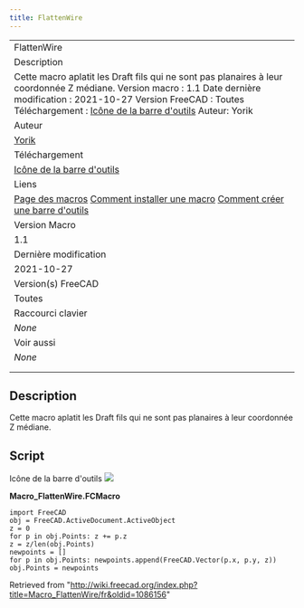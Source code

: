 ```yaml
---
title: FlattenWire
---
```


|                                                                                                                                                                                                                                                                                                               |
| ------------------------------------------------------------------------------------------------------------------------------------------------------------------------------------------------------------------------------------------------------------------------------------------------------------- |
| FlattenWire                                                                                                                                                                                                                                                                                                   |
| Description                                                                                                                                                                                                                                                                                                   |
| Cette macro aplatit les Draft fils qui ne sont pas planaires à leur coordonnée Z médiane. Version macro : 1.1 Date dernière modification : 2021-10-27 Version FreeCAD : Toutes Téléchargement : [Icône de la barre d'outils](https://www.freecadweb.org/wiki/images/2/2f/Macro_FlattenWire.png) Auteur: Yorik |
| Auteur                                                                                                                                                                                                                                                                                                        |
| [Yorik](/User:Yorik "User:Yorik")                                                                                                                                                                                                                                                                             |
| Téléchargement                                                                                                                                                                                                                                                                                                |
| [Icône de la barre d'outils](https://www.freecadweb.org/wiki/images/2/2f/Macro_FlattenWire.png)                                                                                                                                                                                                               |
| Liens                                                                                                                                                                                                                                                                                                         |
| [Page des macros](/Macros_recipes/fr "Macros recipes/fr") [Comment installer une macro](/How_to_install_macros/fr "How to install macros/fr") [Comment créer une barre d'outils](/Customize_Toolbars/fr "Customize Toolbars/fr")                                                                              |
| Version Macro                                                                                                                                                                                                                                                                                                 |
| 1.1                                                                                                                                                                                                                                                                                                           |
| Dernière modification                                                                                                                                                                                                                                                                                         |
| 2021-10-27                                                                                                                                                                                                                                                                                                    |
| Version(s) FreeCAD                                                                                                                                                                                                                                                                                            |
| Toutes                                                                                                                                                                                                                                                                                                        |
| Raccourci clavier                                                                                                                                                                                                                                                                                             |
| _None_                                                                                                                                                                                                                                                                                                        |
| Voir aussi                                                                                                                                                                                                                                                                                                    |
| _None_                                                                                                                                                                                                                                                                                                        |
|                                                                                                                                                                                                                                                                                                               |
|                                                                                                                                                                                                                                                                                                               |

## Description

Cette macro aplatit les Draft fils qui ne sont pas planaires à leur coordonnée Z médiane.

## Script

Icône de la barre d'outils
![](/images/Macro_FlattenWire.png)

**Macro_FlattenWire.FCMacro**

```
import FreeCAD
obj = FreeCAD.ActiveDocument.ActiveObject
z = 0
for p in obj.Points: z += p.z
z = z/len(obj.Points)
newpoints = []
for p in obj.Points: newpoints.append(FreeCAD.Vector(p.x, p.y, z))
obj.Points = newpoints
```

Retrieved from "<http://wiki.freecad.org/index.php?title=Macro_FlattenWire/fr&oldid=1086156>"
